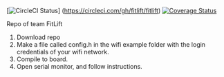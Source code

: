 [![CircleCI Status](https://circleci.com/gh/fitlift/fitlift.svg?style=shield&circle-token=:circle-token)]
(https://circleci.com/gh/fitlift/fitlift)
[![Coverage Status](https://coveralls.io/repos/github/FitLift/FitLift/badge.svg?branch=master)](https://coveralls.io/github/FitLift/FitLift?branch=master)


Repo of team FitLift

1. Download repo
2. Make a file called config.h in the wifi example folder with the login credentials of your wifi network.
3. Compile to board.
4. Open serial monitor, and follow instructions.
